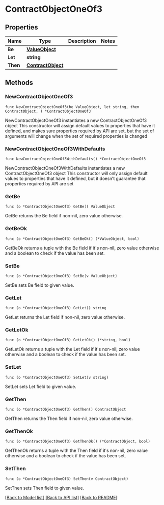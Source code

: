 # ContractObjectOneOf3

## Properties

Name | Type | Description | Notes
------------ | ------------- | ------------- | -------------
**Be** | [**ValueObject**](ValueObject.md) |  | 
**Let** | **string** |  | 
**Then** | [**ContractObject**](ContractObject.md) |  | 

## Methods

### NewContractObjectOneOf3

`func NewContractObjectOneOf3(be ValueObject, let string, then ContractObject, ) *ContractObjectOneOf3`

NewContractObjectOneOf3 instantiates a new ContractObjectOneOf3 object
This constructor will assign default values to properties that have it defined,
and makes sure properties required by API are set, but the set of arguments
will change when the set of required properties is changed

### NewContractObjectOneOf3WithDefaults

`func NewContractObjectOneOf3WithDefaults() *ContractObjectOneOf3`

NewContractObjectOneOf3WithDefaults instantiates a new ContractObjectOneOf3 object
This constructor will only assign default values to properties that have it defined,
but it doesn't guarantee that properties required by API are set

### GetBe

`func (o *ContractObjectOneOf3) GetBe() ValueObject`

GetBe returns the Be field if non-nil, zero value otherwise.

### GetBeOk

`func (o *ContractObjectOneOf3) GetBeOk() (*ValueObject, bool)`

GetBeOk returns a tuple with the Be field if it's non-nil, zero value otherwise
and a boolean to check if the value has been set.

### SetBe

`func (o *ContractObjectOneOf3) SetBe(v ValueObject)`

SetBe sets Be field to given value.


### GetLet

`func (o *ContractObjectOneOf3) GetLet() string`

GetLet returns the Let field if non-nil, zero value otherwise.

### GetLetOk

`func (o *ContractObjectOneOf3) GetLetOk() (*string, bool)`

GetLetOk returns a tuple with the Let field if it's non-nil, zero value otherwise
and a boolean to check if the value has been set.

### SetLet

`func (o *ContractObjectOneOf3) SetLet(v string)`

SetLet sets Let field to given value.


### GetThen

`func (o *ContractObjectOneOf3) GetThen() ContractObject`

GetThen returns the Then field if non-nil, zero value otherwise.

### GetThenOk

`func (o *ContractObjectOneOf3) GetThenOk() (*ContractObject, bool)`

GetThenOk returns a tuple with the Then field if it's non-nil, zero value otherwise
and a boolean to check if the value has been set.

### SetThen

`func (o *ContractObjectOneOf3) SetThen(v ContractObject)`

SetThen sets Then field to given value.



[[Back to Model list]](../README.md#documentation-for-models) [[Back to API list]](../README.md#documentation-for-api-endpoints) [[Back to README]](../README.md)


